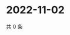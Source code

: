 # 2022-11-02

共 0 条

<!-- BEGIN WEIBO -->
<!-- 最后更新时间 Wed Nov 02 2022 06:00:51 GMT+0800 (China Standard Time) -->

<!-- END WEIBO -->
